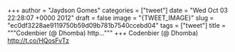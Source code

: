 
+++
author = "Jaydson Gomes"
categories = ["tweet"]
date = "Wed Oct 03 22:28:07 +0000 2012"
draft = false
image = "{TWEET_IMAGE}"
slug = "ec0df3228ae9119750b59d09b781b7540ccebd04"
tags = ["tweet"]
title = """Codenbier (@ Dhomba) http..."""
+++
Codenbier (@ Dhomba) http://t.co/HQosFvTz
